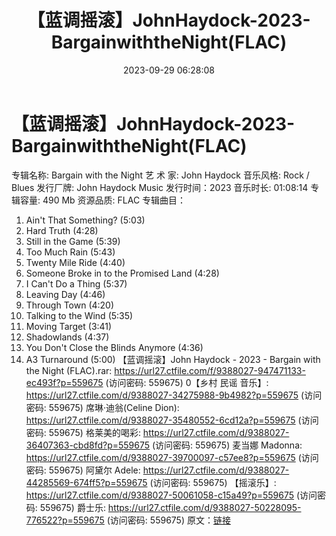 ﻿---
title: 【蓝调摇滚】JohnHaydock-2023-BargainwiththeNight(FLAC)
date: 2023-09-29 06:28:08
categories: 外语音乐
tags: 外语音乐
---
# 【蓝调摇滚】JohnHaydock-2023-BargainwiththeNight(FLAC)

专辑名称: Bargain with the Night
艺 术 家: John Haydock
音乐风格: Rock / Blues
发行厂牌: John Haydock Music
发行时间：2023
音乐时长: 01:08:14
专辑容量: 490 Mb
资源品质: FLAC
专辑曲目：
01. Ain't That Something? (5:03)
02. Hard Truth (4:28)
03. Still in the Game (5:39)
04. Too Much Rain (5:43)
05. Twenty Mile Ride (4:40)
06. Someone Broke in to the Promised Land (4:28)
07. I Can't Do a Thing (5:37)
08. Leaving Day (4:46)
09. Through Town (4:20)
10. Talking to the Wind (5:35)
11. Moving Target (3:41)
12. Shadowlands (4:37)
13. You Don't Close the Blinds Anymore (4:36)
14. A3 Turnaround (5:00)
【蓝调摇滚】John Haydock - 2023 - Bargain with the Night (FLAC).rar:
https://url27.ctfile.com/f/9388027-947471133-ec493f?p=559675
(访问密码: 559675)
0【乡村 民谣 音乐】: https://url27.ctfile.com/d/9388027-34275988-9b4982?p=559675
(访问密码: 559675)
席琳·迪翁(Celine Dion): https://url27.ctfile.com/d/9388027-35480552-6cd12a?p=559675
(访问密码: 559675)
格莱美的喝彩: https://url27.ctfile.com/d/9388027-36407363-cbd8fd?p=559675
(访问密码: 559675)
麦当娜 Madonna: https://url27.ctfile.com/d/9388027-39700097-c57ee8?p=559675
(访问密码: 559675)
阿黛尔 Adele: https://url27.ctfile.com/d/9388027-44285569-674ff5?p=559675
(访问密码: 559675)
【摇滚乐】: https://url27.ctfile.com/d/9388027-50061058-c15a49?p=559675
(访问密码: 559675)
爵士乐: https://url27.ctfile.com/d/9388027-50228095-776522?p=559675
(访问密码: 559675)
原文：[链接](https://blog.sina.com.cn/s/blog_1647c7e76010313k9.html)